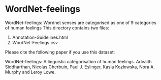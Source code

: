 # WordNet-feelings
WordNet-feelings: Wordnet senses are categorised as one of 9 categories of human feelings
This directory contains two files:

1. Annotation-Guidelines.html 
2. WordNet-Feelings.csv

Please cite the following paper if you use this dataset:

WordNet-feelings: A linguistic categorisation of human feelings. Advaith Siddharthan, Nicolas Cherbuin, Paul J. Eslinger,  Kasia Kozlowska, Nora A. Murphy and Leroy Lowe. 
